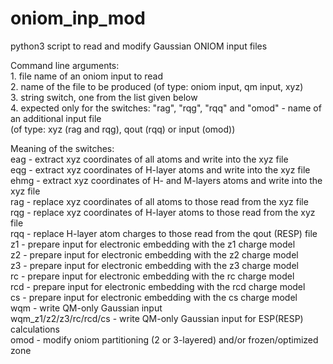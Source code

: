 # oniom_inp_mod
python3 script to read and modify Gaussian ONIOM input files

Command line arguments:  
    1. file name of an oniom input to read   
    2. name of the file to be produced (of type: oniom input, qm input, xyz)  
    3. string switch, one from the list given below  
    4. expected only for the switches: "rag", "rqg", "rqq" and "omod" - name of an additional input file   
    (of type: xyz (rag and rqg), qout (rqq) or input (omod))  

Meaning of the switches:  
    eag  - extract xyz coordinates of all atoms and write into the xyz file  
    eqg  - extract xyz coordinates of H-layer atoms and write into the xyz file  
    ehmg - extract xyz coordinates of H- and M-layers atoms and write into the xyz file  
    rag  - replace xyz coordinates of all atoms to those read from the xyz file   
    rqg  - replace xyz coordinates of H-layer atoms to those read from the xyz file  
    rqq  - replace H-layer atom charges to those read from the qout (RESP) file  
    z1   - prepare input for electronic embedding with the z1 charge model   
    z2   - prepare input for electronic embedding with the z2 charge model  
    z3   - prepare input for electronic embedding with the z3 charge model  
    rc   - prepare input for electronic embedding with the rc charge model  
    rcd  - prepare input for electronic embedding with the rcd charge model  
    cs   - prepare input for electronic embedding with the cs charge model  
    wqm  - write QM-only Gaussian input  
    wqm_z1/z2/z3/rc/rcd/cs - write QM-only Gaussian input for ESP(RESP) calculations  
    omod - modify oniom partitioning (2 or 3-layered) and/or frozen/optimized zone  
